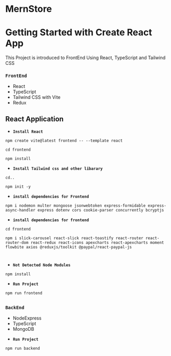 # MernStore

# Getting Started with Create React App

This Project is introduced to FrontEnd Using React, TypeScript and Tailwind CSS

###  `FrontEnd`
* React
* TypeScript
* Tailwind CSS with Vite
* Redux

##
## React Application

- **`Install React`**

```
npm create vite@latest frontend -- --template react
```
```
cd frontend
```
```
npm install
```

- **`Install Tailwind css and other libarary`**

```
cd..
```
```
npm init -y
```

- **`install dependencies for Frontend`**

```
npm i nodemon multer mongoose jsonwebtoken express-formidable express-async-handler express dotenv cors cookie-parser concurrently bcryptjs
```

- **`install dependencies for frontend`**

```
cd frontend
```
```
npm i slick-carousel react-slick react-toastify react-router react-router-dom react-redux react-icons apexcharts react-apexcharts moment flowbite axios @reduxjs/toolkit @paypal/react-paypal-js
```

#
- **`Not Detected Node Modules`**
```
npm install
```

- **`Run Project`**
```
npm run frontend
```

##
###  `BackEnd`
* NodeExpress
* TypeScript
* MongoDB

- **`Run Project`**
```
npm run backend
```